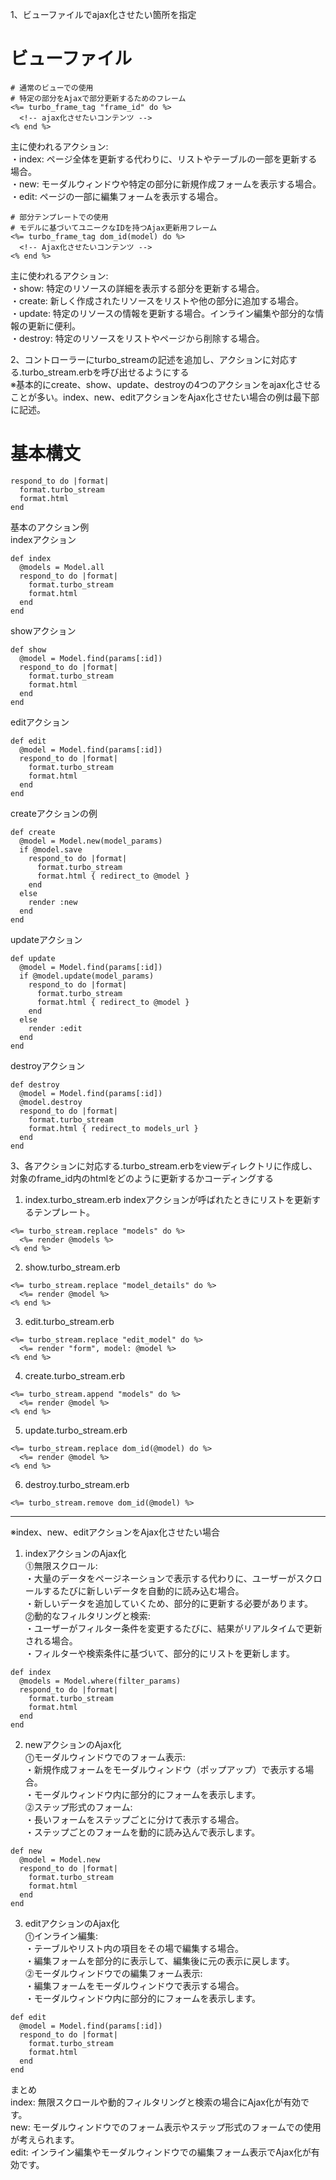 1、ビューファイルでajax化させたい箇所を指定
# ビューファイル
```
# 通常のビューでの使用
# 特定の部分をAjaxで部分更新するためのフレーム
<%= turbo_frame_tag "frame_id" do %>
  <!-- ajax化させたいコンテンツ -->
<% end %>
```
主に使われるアクション:  
・index: ページ全体を更新する代わりに、リストやテーブルの一部を更新する場合。  
・new: モーダルウィンドウや特定の部分に新規作成フォームを表示する場合。  
・edit: ページの一部に編集フォームを表示する場合。  
```
# 部分テンプレートでの使用
# モデルに基づいてユニークなIDを持つAjax更新用フレーム
<%= turbo_frame_tag dom_id(model) do %>
  <!-- Ajax化させたいコンテンツ -->
<% end %>
```
主に使われるアクション:  
・show: 特定のリソースの詳細を表示する部分を更新する場合。  
・create: 新しく作成されたリソースをリストや他の部分に追加する場合。  
・update: 特定のリソースの情報を更新する場合。インライン編集や部分的な情報の更新に便利。  
・destroy: 特定のリソースをリストやページから削除する場合。  

2、コントローラーにturbo_streamの記述を追加し、アクションに対応する.turbo_stream.erbを呼び出せるようにする  
※基本的にcreate、show、update、destroyの4つのアクションをajax化させることが多い。index、new、editアクションをAjax化させたい場合の例は最下部に記述。
# 基本構文
```
respond_to do |format|
  format.turbo_stream
  format.html
end
```
基本のアクション例  
indexアクション
```
def index
  @models = Model.all
  respond_to do |format|
    format.turbo_stream
    format.html
  end
end
```
showアクション
```
def show
  @model = Model.find(params[:id])
  respond_to do |format|
    format.turbo_stream
    format.html
  end
end
```
editアクション
```
def edit
  @model = Model.find(params[:id])
  respond_to do |format|
    format.turbo_stream
    format.html
  end
end
```
createアクションの例
```
def create
  @model = Model.new(model_params)
  if @model.save
    respond_to do |format|
      format.turbo_stream
      format.html { redirect_to @model }
    end
  else
    render :new
  end
end
```
updateアクション
```
def update
  @model = Model.find(params[:id])
  if @model.update(model_params)
    respond_to do |format|
      format.turbo_stream
      format.html { redirect_to @model }
    end
  else
    render :edit
  end
end
```
destroyアクション
```
def destroy
  @model = Model.find(params[:id])
  @model.destroy
  respond_to do |format|
    format.turbo_stream
    format.html { redirect_to models_url }
  end
end
```
3、各アクションに対応する.turbo_stream.erbをviewディレクトリに作成し、対象のframe_id内のhtmlをどのように更新するかコーディングする
1. index.turbo_stream.erb
indexアクションが呼ばれたときにリストを更新するテンプレート。
```
<%= turbo_stream.replace "models" do %>
  <%= render @models %>
<% end %>
```
2. show.turbo_stream.erb
```
<%= turbo_stream.replace "model_details" do %>
  <%= render @model %>
<% end %>
```
3. edit.turbo_stream.erb
```
<%= turbo_stream.replace "edit_model" do %>
  <%= render "form", model: @model %>
<% end %>
```
4. create.turbo_stream.erb
```
<%= turbo_stream.append "models" do %>
  <%= render @model %>
<% end %>
```
5. update.turbo_stream.erb
```
<%= turbo_stream.replace dom_id(@model) do %>
  <%= render @model %>
<% end %>
```
6. destroy.turbo_stream.erb
```
<%= turbo_stream.remove dom_id(@model) %>
```
___
※index、new、editアクションをAjax化させたい場合  
1. indexアクションのAjax化  
⓵無限スクロール:  
・大量のデータをページネーションで表示する代わりに、ユーザーがスクロールするたびに新しいデータを自動的に読み込む場合。  
・新しいデータを追加していくため、部分的に更新する必要があります。  
⓶動的なフィルタリングと検索:  
・ユーザーがフィルター条件を変更するたびに、結果がリアルタイムで更新される場合。  
・フィルターや検索条件に基づいて、部分的にリストを更新します。  
```
def index
  @models = Model.where(filter_params)
  respond_to do |format|
    format.turbo_stream
    format.html
  end
end
```
2. newアクションのAjax化  
⓵モーダルウィンドウでのフォーム表示:  
・新規作成フォームをモーダルウィンドウ（ポップアップ）で表示する場合。  
・モーダルウィンドウ内に部分的にフォームを表示します。  
⓶ステップ形式のフォーム:  
・長いフォームをステップごとに分けて表示する場合。  
・ステップごとのフォームを動的に読み込んで表示します。  
```
def new
  @model = Model.new
  respond_to do |format|
    format.turbo_stream
    format.html
  end
end
```
3. editアクションのAjax化  
⓵インライン編集:  
・テーブルやリスト内の項目をその場で編集する場合。  
・編集フォームを部分的に表示して、編集後に元の表示に戻します。  
⓶モーダルウィンドウでの編集フォーム表示:  
・編集フォームをモーダルウィンドウで表示する場合。  
・モーダルウィンドウ内に部分的にフォームを表示します。  
```
def edit
  @model = Model.find(params[:id])
  respond_to do |format|
    format.turbo_stream
    format.html
  end
end
```
まとめ  
index: 無限スクロールや動的フィルタリングと検索の場合にAjax化が有効です。  
new: モーダルウィンドウでのフォーム表示やステップ形式のフォームでの使用が考えられます。  
edit: インライン編集やモーダルウィンドウでの編集フォーム表示でAjax化が有効です。  
